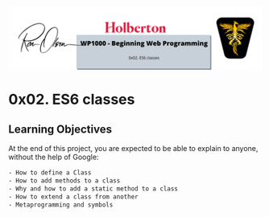 ![Es6Header](./images/ES6_classes.png)

# 0x02. ES6 classes

## Learning Objectives

At the end of this project, you are expected to be able to explain to anyone, without the help of Google:

```
- How to define a Class
- How to add methods to a class
- Why and how to add a static method to a class
- How to extend a class from another
- Metaprogramming and symbols
```
